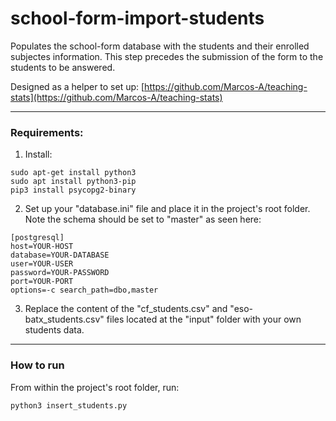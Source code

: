 # school-form-import-students
Populates the school-form database with the students and their enrolled subjectes information. This step precedes the submission of the form to the students to be answered.

Designed as a helper to set up: [https://github.com/Marcos-A/teaching-stats](https://github.com/Marcos-A/teaching-stats)

---

### Requirements:
1. Install:

```
sudo apt-get install python3	
sudo apt install python3-pip
pip3 install psycopg2-binary
```

2. Set up your "database.ini" file and place it in the project's root folder. Note the schema should be set to "master" as seen here:

```
[postgresql]
host=YOUR-HOST
database=YOUR-DATABASE
user=YOUR-USER
password=YOUR-PASSWORD
port=YOUR-PORT
options=-c search_path=dbo,master
```

3. Replace the content of the "cf_students.csv" and "eso-batx_students.csv" files located at the "input" folder with your own students data.

---

### How to run
From within the project's root folder, run:

`python3 insert_students.py`
